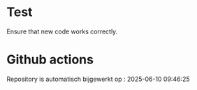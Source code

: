 # Test

Ensure that new code works correctly.


# Github actions
Repository is automatisch bijgewerkt op : 2025-06-10 09:46:25
